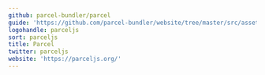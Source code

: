 ```yaml
---
github: parcel-bundler/parcel
guide: 'https://github.com/parcel-bundler/website/tree/master/src/assets'
logohandle: parceljs
sort: parceljs
title: Parcel
twitter: parceljs
website: 'https://parceljs.org/'
---
```

